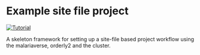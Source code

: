 
<!-- README.md is generated from README.Rmd. Please edit that file -->

# Example site file project

<!-- badges: start -->

[![Tutorial](https://img.shields.io/badge/Tutorial-EA3788)](https://img.shields.io/badge/Tutorial-EA3788)
<!-- badges: end -->

A skeleton framework for setting up a site-file based project workflow
using the malariaverse, orderly2 and the cluster.
